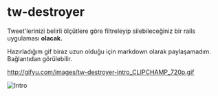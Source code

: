 # tw-destroyer

Tweet'lerinizi belirli ölçütlere göre filtreleyip silebileceğiniz bir rails uygulaması **olacak.**


Hazırladığım gif biraz uzun olduğu için markdown olarak paylaşamadım. Bağlantıdan görülebilir.

http://gifyu.com/images/tw-destroyer-intro_CLIPCHAMP_720p.gif

![Intro](http://gifyu.com/images/tw-destroyer-intro_CLIPCHAMP_720p.gif)
